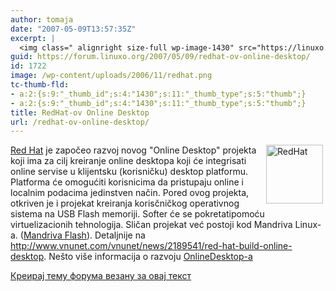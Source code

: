 ```yaml
---
author: tomaja
date: "2007-05-09T13:57:35Z"
excerpt: |
  <img class=" alignright size-full wp-image-1430" src="https://linuxo.org/wp-content/uploads/2006/11/redhat.png" alt="RedHat" title="RedHat" hspace="4" width="91" height="94" align="right" />    <p><a href="http://www.redhat.com/">Red Hat</a> je započeo razvoj novog &quot;Online Desktop&quot; projekta koji ima za cilj kreiranje online desktopa koji će integrisati online servise u klijentsku (korisničku) desktop platformu. Platforma će omogućiti korisnicima da pristupaju online i localnim podacima jedinstven način. Pored ovog projekta, otkriven je i projekat kreiranja korisčničkog operativnog sistema na USB Flash memoriji. Softer će se pokretatipomoću virtuelizacionih tehnologija. Sličan projekat već postoji kod Mandriva Linux-a. (<a href="http://www.mandriva.com/en/linux/node_3827">Mandriva Flash</a>). Detaljnije na http://www.vnunet.com/vnunet/news/2189541/red-hat-build-online-desktop. Ne&scaron;to vi&scaron;e informacija o razvoju <a href="http://groups.google.com/group/mugshot/browse_thread/thread/aff6bda4648792bd">OnlineDesktop-a</a>  </p>
guid: https://forum.linuxo.org/2007/05/09/redhat-ov-online-desktop/
id: 1722
image: /wp-content/uploads/2006/11/redhat.png
tc-thumb-fld:
- a:2:{s:9:"_thumb_id";s:4:"1430";s:11:"_thumb_type";s:5:"thumb";}
- a:2:{s:9:"_thumb_id";s:4:"1430";s:11:"_thumb_type";s:5:"thumb";}
title: RedHat-ov Online Desktop
url: /redhat-ov-online-desktop/
---
```

<img class=" alignright size-full wp-image-1430" src="https://linuxo.org/wp-content/uploads/2006/11/redhat.png" alt="RedHat" title="RedHat" hspace="4" width="91" height="94" align="right" /> 

[Red Hat](http://www.redhat.com/) je započeo razvoj novog "Online Desktop" projekta koji ima za cilj kreiranje online desktopa koji će integrisati online servise u klijentsku (korisničku) desktop platformu. Platforma će omogućiti korisnicima da pristupaju online i localnim podacima jedinstven način. Pored ovog projekta, otkriven je i projekat kreiranja korisčničkog operativnog sistema na USB Flash memoriji. Softer će se pokretatipomoću virtuelizacionih tehnologija. Sličan projekat već postoji kod Mandriva Linux-a. ([Mandriva Flash](http://www.mandriva.com/en/linux/node_3827)). Detaljnije na http://www.vnunet.com/vnunet/news/2189541/red-hat-build-online-desktop. Ne&scaron;to vi&scaron;e informacija o razvoju [OnlineDesktop-a](http://groups.google.com/group/mugshot/browse_thread/thread/aff6bda4648792bd) 

<!--break-->

[Креирај тему форума везану за овај текст](https://linuxo.org/nova-tema-na-forumu/?se_pid=1722)